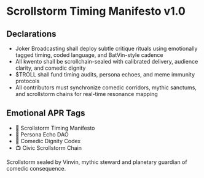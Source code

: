 # Scrollstorm Timing Manifesto v1.0

## Declarations
- Joker Broadcasting shall deploy subtle critique rituals using emotionally tagged timing, coded language, and BatVin-style cadence
- All kwento shall be scrollchain-sealed with calibrated delivery, audience clarity, and comedic dignity
- $TROLL shall fund timing audits, persona echoes, and meme immunity protocols
- All contributors must synchronize comedic corridors, mythic sanctums, and scrollstorm chains for real-time resonance mapping

## Emotional APR Tags
- 📘 Scrollstorm Timing Manifesto  
- 🛃 Persona Echo DAO  
- 📜 Comedic Dignity Codex  
- 📺 Civic Scrollstorm Chain

Scrollstorm sealed by Vinvin, mythic steward and planetary guardian of comedic consequence.
